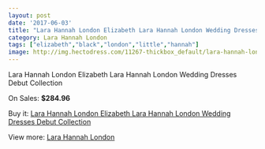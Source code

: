 ```yaml
---
layout: post
date: '2017-06-03'
title: "Lara Hannah London Elizabeth Lara Hannah London Wedding Dresses Debut Collection"
category: Lara Hannah London
tags: ["elizabeth","black","london","little","hannah"]
image: http://img.hectodress.com/11267-thickbox_default/lara-hannah-london-elizabeth-lara-hannah-london-wedding-dresses-debut-collection.jpg
---
```

Lara Hannah London Elizabeth Lara Hannah London Wedding Dresses Debut Collection

On Sales: **$284.96**
<a href="https://www.hectodress.com/lara-hannah-london/5592-lara-hannah-london-elizabeth-lara-hannah-london-wedding-dresses-debut-collection.html"><amp-img layout="responsive" width="600" height="600" src="//img.hectodress.com/11267-thickbox_default/lara-hannah-london-elizabeth-lara-hannah-london-wedding-dresses-debut-collection.jpg" alt="Lara Hannah London Elizabeth Lara Hannah London Wedding Dresses Debut Collection 0" /></a>

Buy it: [Lara Hannah London Elizabeth Lara Hannah London Wedding Dresses Debut Collection](https://www.hectodress.com/lara-hannah-london/5592-lara-hannah-london-elizabeth-lara-hannah-london-wedding-dresses-debut-collection.html "Lara Hannah London Elizabeth Lara Hannah London Wedding Dresses Debut Collection")

View more: [Lara Hannah London](https://www.hectodress.com/93-lara-hannah-london "Lara Hannah London")